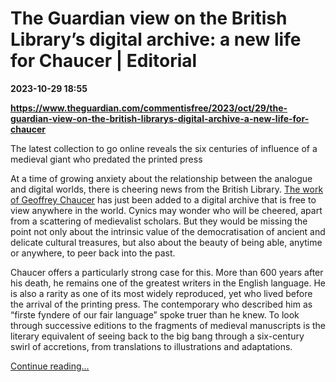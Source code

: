 # The Guardian view on the British Library’s digital archive: a new life for Chaucer | Editorial

**2023-10-29 18:55**

**https://www.theguardian.com/commentisfree/2023/oct/29/the-guardian-view-on-the-british-librarys-digital-archive-a-new-life-for-chaucer**

The latest collection to go online reveals the six centuries of influence of a medieval giant who predated the printed press

At a time of growing anxiety about the relationship between the analogue and digital worlds, there is cheering news from the British Library. [The work of Geoffrey Chaucer](https://www.theguardian.com/books/2023/oct/25/chaucer-digital-works-available-online-british-library-canterbury-tales-manuscripts) has just been added to a digital archive that is free to view anywhere in the world. Cynics may wonder who will be cheered, apart from a scattering of medievalist scholars. But they would be missing the point not only about the intrinsic value of the democratisation of ancient and delicate cultural treasures, but also about the beauty of being able, anytime or anywhere, to peer back into the past.

Chaucer offers a particularly strong case for this. More than 600 years after his death, he remains one of the greatest writers in the English language. He is also a rarity as one of its most widely reproduced, yet who lived before the arrival of the printing press. The contemporary who described him as “firste fyndere of our fair language” spoke truer than he knew. To look through successive editions to the fragments of medieval manuscripts is the literary equivalent of seeing back to the big bang through a six-century swirl of accretions, from translations to illustrations and adaptations.

[Continue reading...](https://www.theguardian.com/commentisfree/2023/oct/29/the-guardian-view-on-the-british-librarys-digital-archive-a-new-life-for-chaucer)
